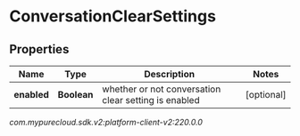 # ConversationClearSettings


## Properties

| Name | Type | Description | Notes |
| ------------ | ------------- | ------------- | ------------- |
| **enabled** | **Boolean** | whether or not conversation clear setting is enabled |  [optional] |




_com.mypurecloud.sdk.v2:platform-client-v2:220.0.0_
